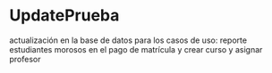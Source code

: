 # UpdatePrueba
actualización en la base de datos para los casos de uso: reporte estudiantes morosos en el pago de matrícula y crear curso y asignar profesor
